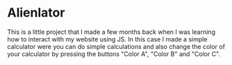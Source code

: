 # Alienlator
This is a little project that I made a few months back when I was learning how to interact with my website using JS.
In this case I made a simple calculator were you can do simple calculations and also change the color of your calculator 
by pressing the buttons "Color A", "Color B" and "Color C".
